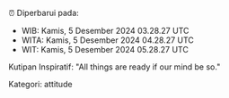 ⏰ Diperbarui pada:
- WIB: Kamis, 5 Desember 2024 03.28.27 UTC
- WITA: Kamis, 5 Desember 2024 04.28.27 UTC
- WIT: Kamis, 5 Desember 2024 05.28.27 UTC

Kutipan Inspiratif:
"All things are ready if our mind be so."


Kategori: attitude

